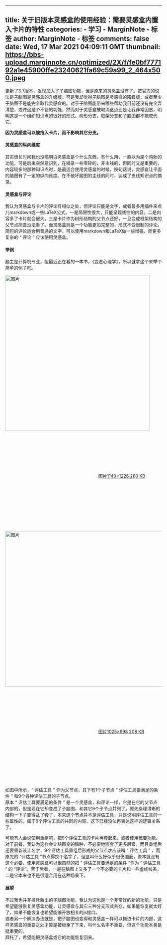 
---
title: 关于旧版本灵感盒的使用经验：需要灵感盒内置入卡片的特性
categories: 
    - 学习
    - MarginNote - 标签
author: MarginNote - 标签
comments: false
date: Wed, 17 Mar 2021 04:09:11 GMT
thumbnail: https://bbs-upload.marginnote.cn/optimized/2X/f/fe0bf777192a1e45900ffe23240621fa69c59a99_2_464x500.jpeg
---

<div>   
<p>更新了3.7版本，发现加入了子脑图功能，但是原来的灵感盒没有了。按官方的说法是子脑图是灵感盒的升级版。可是我却觉得子脑图是灵感盒的降级版，或者至少子脑图不是能完全取代灵感盒的。对于子脑图能带来哪些帮助我目前还没有完全弄清楚，或许这是个不错的功能，然而对于灵感盒被取消这点还是让我非常困惑，明明这是一个组织知识点的很好的形式。树形分支，框架分支和子脑图都不能取代它。</p>
<p><strong>因为灵感盒可以被拖入卡片，而不影响其它分支。</strong></p>
<h4>灵感盒的纵向维度</h4>
<p>其实很长时间我也没搞明白灵感盒是个什么东西，有什么用，一直以为是个鸡肋的功能，可是后来突然意识到，在摘录一些零碎的，非主线的，但同时又是重要的，内容较多的那种知识点时，是最适合使用灵感盒的时候。换句话说，灵感盒让平面的脑图有了一定的纵向维度。在不破坏脑图的主线的同时，达成了支线知识点的摘录。</p>
<h4>灵感盒与评论</h4>
<p>我认为灵感盒与卡片的评论有相似之处，但评论只能是文字，或者最多用插件来点儿markdown或一些LaTeX公式。一是局限性很大，只能呈现线性的内容，二是内容多了卡片就会很大，三是卡片作为树形结构的父节点还好，一旦变成框架结构的父节点简直没法看了。而灵感盒则是一个功能更加完整的，形式不受限制的评论。简短的评论适合用普通的文字，可以使用markdown和LaTeX做一些增强，而更多复杂的 “ 评论 ” 应该使用灵感盒。</p>
<h4>举例</h4>
<p>题主是计算机专业，但最近正在看的一本书，《变态心理学》，所以就拿这个来举个简单的例子吧。<br>
</p><div class="lightbox-wrapper"><a class="lightbox" href="https://bbs-upload.marginnote.cn/original/2X/f/fe0bf777192a1e45900ffe23240621fa69c59a99.jpeg" data-download-href="/uploads/short-url/AfoUMTQcVWdu4f9JaxDGAjsjcDL.jpeg?dl=1" title="图片" rel="nofollow noopener"><img src="https://bbs-upload.marginnote.cn/optimized/2X/f/fe0bf777192a1e45900ffe23240621fa69c59a99_2_464x500.jpeg" alt="图片" data-base62-sha1="AfoUMTQcVWdu4f9JaxDGAjsjcDL" width="464" height="500" srcset="https://bbs-upload.marginnote.cn/optimized/2X/f/fe0bf777192a1e45900ffe23240621fa69c59a99_2_464x500.jpeg, https://bbs-upload.marginnote.cn/optimized/2X/f/fe0bf777192a1e45900ffe23240621fa69c59a99_2_696x750.jpeg 1.5x, https://bbs-upload.marginnote.cn/optimized/2X/f/fe0bf777192a1e45900ffe23240621fa69c59a99_2_928x1000.jpeg 2x" data-small-upload="https://bbs-upload.marginnote.cn/optimized/2X/f/fe0bf777192a1e45900ffe23240621fa69c59a99_2_10x10.png" referrerpolicy="no-referrer"><div class="meta"><svg class="fa d-icon d-icon-far-image svg-icon" aria-hidden="true"><use href="#far-image"/></svg><span class="filename">图片</span><span class="informations">1140×1226 260 KB</span><svg class="fa d-icon d-icon-discourse-expand svg-icon" aria-hidden="true"><use href="#discourse-expand"/></svg></div></a></div><br>
<div class="lightbox-wrapper"><a class="lightbox" href="https://bbs-upload.marginnote.cn/original/2X/4/4d5920de20aeb782222240fb48bcefe657f79b76.jpeg" data-download-href="/uploads/short-url/b2fIL3jCA2NasNjiGYg8bvaY2fI.jpeg?dl=1" title="图片" rel="nofollow noopener"><img src="https://bbs-upload.marginnote.cn/optimized/2X/4/4d5920de20aeb782222240fb48bcefe657f79b76_2_513x499.jpeg" alt="图片" data-base62-sha1="b2fIL3jCA2NasNjiGYg8bvaY2fI" width="513" height="499" srcset="https://bbs-upload.marginnote.cn/optimized/2X/4/4d5920de20aeb782222240fb48bcefe657f79b76_2_513x499.jpeg, https://bbs-upload.marginnote.cn/optimized/2X/4/4d5920de20aeb782222240fb48bcefe657f79b76_2_769x748.jpeg 1.5x, https://bbs-upload.marginnote.cn/original/2X/4/4d5920de20aeb782222240fb48bcefe657f79b76.jpeg 2x" data-small-upload="https://bbs-upload.marginnote.cn/optimized/2X/4/4d5920de20aeb782222240fb48bcefe657f79b76_2_10x10.png" referrerpolicy="no-referrer"><div class="meta"><svg class="fa d-icon d-icon-far-image svg-icon" aria-hidden="true"><use href="#far-image"/></svg><span class="filename">图片</span><span class="informations">1025×998 208 KB</span><svg class="fa d-icon d-icon-discourse-expand svg-icon" aria-hidden="true"><use href="#discourse-expand"/></svg></div></a></div><br>
如图中所示，“ 评估工具 ” 作为父节点，其下有1个子节点 “ 评估工具要满足的条件 ” 和9个各种评估工具的子节点。<br>
原本 “ 评估工具要满足的条件 ” 是一个灵感盒，和评论一样，它是在它的父节点内部的，但是现在它却变成了子脑图，和其它9个子节点并列了。原先条理清晰的结构一下子变得乱了套了，本来这个节点并不是评估工具，只是说明评估工具的一些属性的，属于9个评估工具的共同的内容。这下已经没法再表达这样的逻辑关系了。<p></p>
<p>可能有人会说使用重组吧，把9个评估工具的卡片再套起来，或者使用概要功能。对于前者，我认为这样会让脑图变的臃肿，不必要地嵌套了更多层级，而且重组后还要重新设计名字，9个评估工具重组后形成的父节点才应该叫 “ 评估工具 ” ，而原先的 “评估工具 ”节点得换个名字了，但是叫什么好似乎很伤脑筋，原本就没有这个必要，使用灵感盒可以很自然的把 “ 评估工具要满足的条件 ”作为 “ 评估工具 ” 的 “评论”。至于后者，一是在脑图上又多了一个不必要的卡片和一些虚线线条，二是它本来也不是很适合用在这种场景下。</p>
<h4>展望</h4>
<p>不过我也并非排斥新出的子脑图功能，我认为这也是一个非常好的新的功能，只是希望能够恢复灵感盒功能，让灵感盒与其它三种分支形式共存，如果能恢复就太好了，如果不能恢复也希望能够开放相关的js接口。<br>
或者另一个解决办法就是，把子脑图也变得和灵感盒一样可以拖进卡片的内部，这样灵感盒的重要之处才算是被继承了下来，叫什么名字不重要，但这个功能本身是挺重要的。<br>
拜托了，希望能把灵感盒或它的功能恢复回来。</p>
          
</div>
            